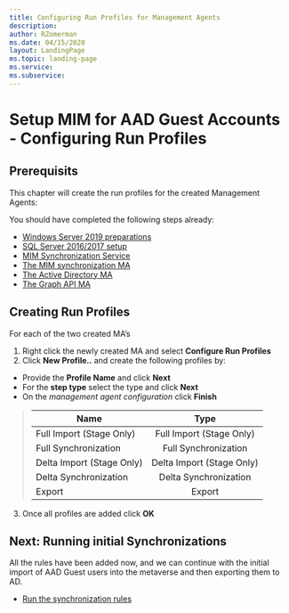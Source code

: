 ```yaml
---
title: Configuring Run Profiles for Management Agents 
description: 
author: RZomerman
ms.date: 04/15/2020
layout: LandingPage
ms.topic: landing-page
ms.service: 
ms.subservice:
---
```



# Setup MIM for AAD Guest Accounts - Configuring Run Profiles

## Prerequisits
This chapter will create the run profiles for the created Management Agents:

You should have completed the following steps already:

- [Windows Server 2019 preparations](prepare-server-ws-2019.md)
- [SQL Server 2016/2017 setup](install-SQL-server.md)
- [MIM Synchronization Service](install-mim-sync-service.md)
- [The MIM synchronization MA](installing-MimMa.md)
- [The Active Directory MA](installing-ADMA-dll-version.md)
- [The Graph API MA](installing-GraphAPIMA-dll.md)

## Creating Run Profiles
For each of the two created MA’s
1. Right click the newly created MA and select **Configure Run Profiles**
2. Click **New Profile..** and create the following profiles by:
- Provide the **Profile Name** and click **Next**
- For the **step type** select the type and click **Next**
- On the _management agent configuration_ click **Finish**

> | Name                     |      Type                |
> |--------------------------|:-------------------------:
> | Full Import (Stage Only) | Full Import (Stage Only) |
> | Full Synchronization     | Full Synchronization     |
> | Delta Import (Stage Only)| Delta Import (Stage Only)|
> | Delta Synchronization    | Delta Synchronization    |
> | Export                   | Export                   |

3. Once all profiles are added click **OK**

## Next: Running initial Synchronizations 
All the rules have been added now, and we can continue with the initial import of AAD Guest users into the metaverse and then exporting them to AD.

- [Run the synchronization rules](run-sync-rules-dll.md)